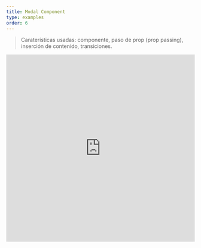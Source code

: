 ```yaml
---
title: Modal Component
type: examples
order: 6
---
```


> Caraterísticas usadas: componente, paso de prop (prop passing), inserción de contenido, transiciones.

<iframe width="100%" height="500" src="https://jsfiddle.net/yyx990803/mwLbw11k/embedded/result,html,js,css" allowfullscreen="allowfullscreen" frameborder="0"></iframe>

